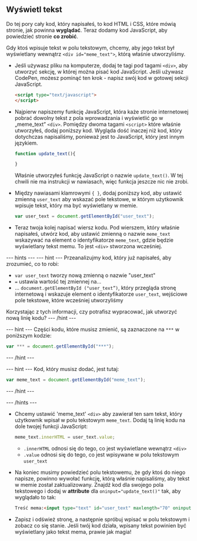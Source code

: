 ## Wyświetl tekst

Do tej pory cały kod, który napisałeś, to kod HTML i CSS, które mówią stronie, jak powinna **wyglądać**. Teraz dodamy kod JavaScript, aby powiedzieć stronie **co zrobić**.

Gdy ktoś wpisuje tekst w polu tekstowym, chcemy, aby jego tekst był wyświetlany wewnątrz `<div id="meme_text">`, którą właśnie utworzyliśmy.

- Jeśli używasz pliku na komputerze, dodaj te tagi pod tagami `<div>`, aby utworzyć sekcję, w której można pisać kod JavaScript. Jeśli używasz CodePen, możesz pominąć ten krok - napisz swój kod w gotowej sekcji JavaScript.

  ```html
  <script type="text/javascript">
  </script>
  ```

- Najpierw napiszemy funkcję JavaScript, która każe stronie internetowej pobrać dowolny tekst z pola wprowadzania i wyświetlić go w „meme_text” `<div>`. Pomiędzy dwoma tagami `<script>` które właśnie utworzyłeś, dodaj poniższy kod. Wygląda dość inaczej niż kod, który dotychczas napisaliśmy, ponieważ jest to JavaScript, który jest innym językiem.

  ```JavaScript
  function update_text(){

  }
  ```

  Właśnie utworzyłeś funkcję JavaScript o nazwie `update_text()`. W tej chwili nie ma instrukcji w nawiasach, więc funkcja jeszcze nic nie zrobi.

- Między nawiasami klamrowymi `{ }`, dodaj poniższy kod, aby ustawić zmienną `user_text` aby wskazać pole tekstowe, w którym użytkownik wpisuje tekst, który ma być wyświetlany w memie.

  ```JavaScript
  var user_text = document.getElementById("user_text");
  ```

- Teraz twoja kolej napisać wiersz kodu. Pod wierszem, który właśnie napisałeś, utwórz kod, aby ustawić zmienną o nazwie `meme_text` wskazywać na element o identyfikatorze `meme_text`, gdzie będzie wyświetlany tekst memu. To jest `<div>` stworzona wcześniej.

--- hints ---
 --- hint --- Przeanalizujmy kod, który już napisałeś, aby zrozumieć, co to robi:

* `var user_text` tworzy nową zmienną o nazwie "user_text"
* `=` ustawia wartość tej zmiennej na...
* ... `document.getElementById ("user_text”)`, który przegląda stronę internetową i wskazuje element o identyfikatorze `user_text`, wejściowe pole tekstowe, które wcześniej utworzyliśmy

Korzystając z tych informacji, czy potrafisz wypracować, jak utworzyć nową linię kodu?
--- /hint ---


--- hint --- Części kodu, które musisz zmienić, są zaznaczone na `***` w poniższym kodzie:
```JavaScript
var *** = document.getElementById("***");
```
--- /hint ---

--- hint --- Kod, który musisz dodać, jest tutaj:

```JavaScript
var meme_text = document.getElementById("meme_text");
```
--- /hint ---

--- /hints ---


- Chcemy ustawić 'meme_text' `<div>` aby zawierał ten sam tekst, który użytkownik wpisał w polu tekstowym `meme_text`. Dodaj tą linię kodu na dole twojej funkcji JavaScript:

  ``` JavaScript
  meme_text.innerHTML = user_text.value;
  ```

  * `.innerHTML` odnosi się do tego, co jest wyświetlane wewnątrz `<div>`
  * `.value` odnosi się do tego, co jest wpisywane w polu tekstowym `user_text`

- Na koniec musimy powiedzieć polu tekstowemu, że gdy ktoś do niego napisze, powinno wywołać funkcję, którą właśnie napisaliśmy, aby tekst w memie został zaktualizowany. Znajdź kod dla swojego pola tekstowego i dodaj w **attribute** dla `oninput="update_text()"` tak, aby wyglądało to tak:

  ```html
  Treść mema:<input type="text" id="user_text" maxlength="70" oninput="update_text()"><p>
  ```

 - Zapisz i odśwież stronę, a następnie spróbuj wpisać w polu tekstowym i zobacz co się stanie. Jeśli twój kod działa, wpisany tekst powinien być wyświetlany jako tekst mema, prawie jak magia!
